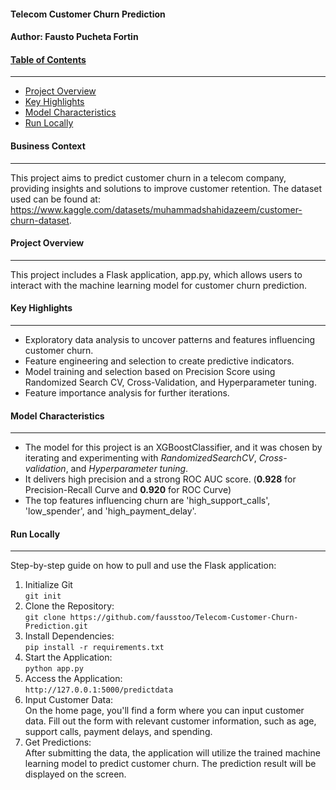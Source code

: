 #### **Telecom Customer Churn Prediction**
#### Author: **Fausto Pucheta Fortin**


#### <u>**Table of Contents**</u>
---
- [Project Overview](#Project-Overview)
- [Key Highlights](#Key-Highlights)
- [Model Characteristics](#Model-Characteristics)
- [Run Locally](#Run-Locally)


#### **Business Context**
---
This project aims to predict customer churn in a telecom company, providing insights and solutions to improve customer retention. The dataset used can be found at: https://www.kaggle.com/datasets/muhammadshahidazeem/customer-churn-dataset. 


#### **Project Overview**
---
This project includes a Flask application, app.py, which allows users to interact with the machine learning model for customer churn prediction.


#### **Key Highlights**
---
- Exploratory data analysis to uncover patterns and features influencing customer churn.
- Feature engineering and selection to create predictive indicators.
- Model training and selection based on Precision Score using Randomized Search CV, Cross-Validation, and Hyperparameter tuning.
- Feature importance analysis for further iterations.


#### **Model Characteristics**
---
- The model for this project is an XGBoostClassifier, and it was chosen by iterating and experimenting with *RandomizedSearchCV*, *Cross-validation*, and *Hyperparameter tuning*.
- It delivers high precision and a strong ROC AUC score. (**0.928** for Precision-Recall Curve and **0.920** for ROC Curve)
- The top features influencing churn are 'high_support_calls', 'low_spender', and 'high_payment_delay'.


#### **Run Locally**
---
Step-by-step guide on how to pull and use the Flask application: 
1. Initialize Git \
   ```git init```
3. Clone the Repository: \
   ```git clone https://github.com/fausstoo/Telecom-Customer-Churn-Prediction.git```
4. Install Dependencies: \
   ```pip install -r requirements.txt```
5. Start the Application: \
   ```python app.py```
6. Access the Application: \
   ```http://127.0.0.1:5000/predictdata```
7. Input Customer Data: \
On the home page, you'll find a form where you can input customer data. Fill out the form with relevant customer information, such as age, support calls, payment delays, and spending.
8. Get Predictions: \
After submitting the data, the application will utilize the trained machine learning model to predict customer churn. The prediction result will be displayed on the screen.
